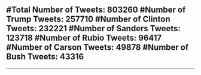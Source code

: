 #Total Number of Tweets: 803260 
#Number of Trump Tweets: 257710
#Number of Clinton Tweets: 232221
#Number of Sanders Tweets: 123718
#Number of Rubio Tweets: 96417
#Number of Carson Tweets: 49878
#Number of Bush Tweets: 43316
---
---
